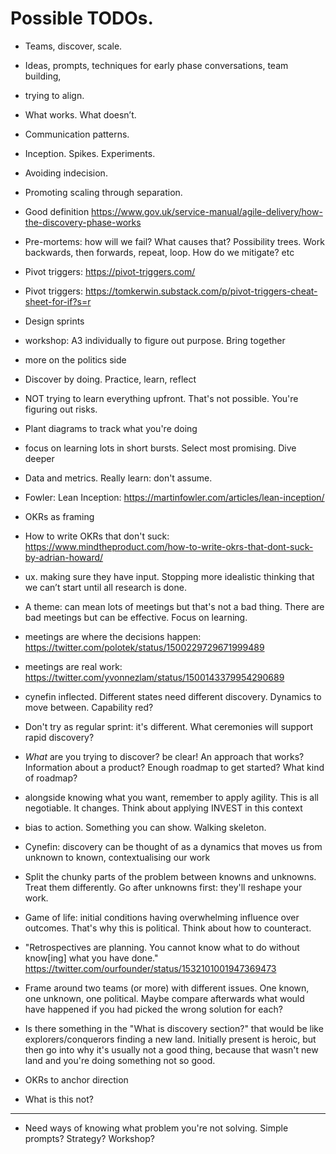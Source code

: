 # Possible TODOs.


* Teams, discover, scale.
* Ideas, prompts, techniques for early phase conversations, team building,
* trying to align.
* What works. What doesn’t. 
* Communication patterns.
* Inception. Spikes. Experiments.
* Avoiding indecision. 
* Promoting scaling through separation.
* Good definition https://www.gov.uk/service-manual/agile-delivery/how-the-discovery-phase-works
* Pre-mortems: how will  we fail? What causes that? Possibility trees. Work backwards, then forwards, repeat, loop. How do we mitigate? etc
* Pivot triggers: https://pivot-triggers.com/
* Pivot triggers: https://tomkerwin.substack.com/p/pivot-triggers-cheat-sheet-for-if?s=r
* Design sprints
* workshop: A3 individually to figure out purpose. Bring together
* more on the politics side
* Discover by doing. Practice, learn, reflect
* NOT trying to learn everything upfront. That's not possible. You're figuring out risks.
* Plant diagrams to track what you're doing
* focus on learning lots in short bursts. Select most promising. Dive deeper
* Data and metrics. Really learn: don't assume.
* Fowler: Lean Inception: https://martinfowler.com/articles/lean-inception/
* OKRs as framing
* How to write OKRs that don't suck: https://www.mindtheproduct.com/how-to-write-okrs-that-dont-suck-by-adrian-howard/
* ux. making sure they have input. Stopping more idealistic thinking that we can’t start until all research is done.
* A theme: can mean lots of meetings but that's not a bad thing. There are bad meetings but can be effective. Focus on learning.
* meetings are where the decisions happen: https://twitter.com/polotek/status/1500229729671999489
* meetings are real work: https://twitter.com/yvonnezlam/status/1500143379954290689
* cynefin inflected. Different states need different discovery. Dynamics to move between. Capability red?
* Don't try as regular sprint: it's different. What ceremonies will support rapid discovery?

* _What_ are you trying to discover? be clear! An approach that works? Information about a product? Enough roadmap to get started? What kind of roadmap?
  
* alongside knowing what you want, remember to apply agility. This is all negotiable. It changes. Think about applying INVEST in this context
* bias to action. Something you can show. Walking skeleton.
* Cynefin: discovery can be thought of as a dynamics that moves us from unknown to known, contextualising our work

* Split the chunky parts of the problem between knowns and unknowns. Treat them differently. Go after unknowns first: they'll reshape your work.
* Game of life: initial conditions having overwhelming influence over outcomes. That's why this is political. Think about how to counteract.
* "Retrospectives are planning. You cannot know what to do without know[ing] what you have done." https://twitter.com/ourfounder/status/1532101001947369473
* Frame around two teams (or more) with different issues. One known, one unknown, one political. Maybe compare afterwards what would have happened if you had picked the wrong solution for each?
* Is there something in the "What is discovery section?" that would be like explorers/conquerors finding a new land. Initially present is heroic, but then go into why it's usually not a good thing, because that wasn't new land and you're doing something not so good.
* OKRs to anchor direction
* What is this not?
---
* Need ways of knowing what problem you're not solving. Simple prompts? Strategy? Workshop?